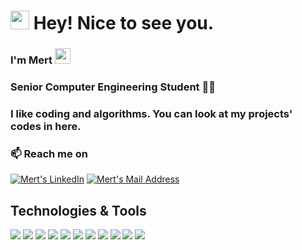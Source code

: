 <h1><img src="https://emojis.slackmojis.com/emojis/images/1531849430/4246/blob-sunglasses.gif?1531849430" width="30"/> Hey! Nice to see you.</h1>

### I'm Mert <img src="https://media.giphy.com/media/hvRJCLFzcasrR4ia7z/giphy.gif" width="25px">
### Senior Computer Engineering Student 👨‍💻
### I like coding and algorithms. You can look at my projects' codes in here.

<h3>📫 Reach me on</h3>
<a href="https://tr.linkedin.com/in/mert-cumali-39a62517a/" target="_blank" rel="nofollow"><img alt="Mert's LinkedIn" src="https://img.shields.io/badge/LinkedIn-0077B5?style=for-the-badge&logo=linkedin&logoColor=white" /></a>
<a href="mailto:mertcumali@gmail.com" target="_blank" rel="nofollow"><img alt="Mert's Mail Address" src="https://img.shields.io/badge/Gmail-D14836?style=for-the-badge&logo=gmail&logoColor=white" /></a>

## Technologies & Tools 
<img src="https://img.shields.io/badge/.NETCore-2088FF?style=for-the-badge&logo=.net&logoColor=white"></img>
<img src="https://img.shields.io/badge/-TypeScript-007ACC?style=for-the-badge&logo=typescript&logoColor=white" />
<img src="https://img.shields.io/badge/C%23-5849BE?style=for-the-badge&logo=c-sharp&logoColor=white"></img>
<img src="https://img.shields.io/badge/Microsoft_SQL_Server-430098?style=for-the-badge&logo=microsoft-sql-server&logoColor=white"></img>
<img src="https://img.shields.io/badge/JavaScript-F7B93E?style=for-the-badge&logo=javascript&logoColor=F7DF1E"></img>
<img src="https://img.shields.io/badge/HTML-F9A03C?style=for-the-badge&logo=html5&logoColor=white" />
<img src="https://img.shields.io/badge/CSS-FB542B?style=for-the-badge&logo=css3&logoColor=white" />
<img src="https://img.shields.io/badge/Java-F05032?style=for-the-badge&logo=Java&logoColor=white"></img>
<img src="https://img.shields.io/badge/-Angular-DD0031?style=for-the-badge&logo=angular&logoColor=white" />
<img src="https://img.shields.io/badge/-Python-13aa52?style=flat-square&logo=python&logoColor=white" />
<img src="https://img.shields.io/badge/-PHP-43853d?style=flat-square&logo=php&logoColor=white" />


